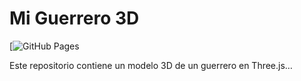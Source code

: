 # Mi Guerrero 3D

[![GitHub Pages](https://estherloydemartinez.github.io/enlace/)

Este repositorio contiene un modelo 3D de un guerrero en Three.js…
